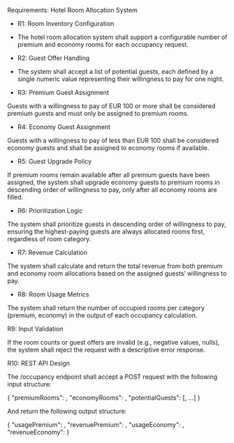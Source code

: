 Requirements: Hotel Room Allocation System

+ R1: Room Inventory Configuration

+ The hotel room allocation system shall support a configurable number of premium and economy rooms for each occupancy request.

+ R2: Guest Offer Handling

+ The system shall accept a list of potential guests, each defined by a single numeric value representing their willingness to pay for one night.

+ R3: Premium Guest Assignment

Guests with a willingness to pay of EUR 100 or more shall be considered premium guests and must only be assigned to premium rooms.

+ R4: Economy Guest Assignment

Guests with a willingness to pay of less than EUR 100 shall be considered economy guests and shall be assigned to economy rooms if available.

+ R5: Guest Upgrade Policy

If premium rooms remain available after all premium guests have been assigned, the system shall upgrade economy guests to premium rooms in descending order of willingness to pay, only after all economy rooms are filled.

+ R6: Prioritization Logic

The system shall prioritize guests in descending order of willingness to pay, ensuring the highest-paying guests are always allocated rooms first, regardless of room category.

+ R7: Revenue Calculation

The system shall calculate and return the total revenue from both premium and economy room allocations based on the assigned guests’ willingness to pay.

+ R8: Room Usage Metrics

The system shall return the number of occupied rooms per category (premium, economy) in the output of each occupancy calculation.

R9: Input Validation

If the room counts or guest offers are invalid (e.g., negative values, nulls), the system shall reject the request with a descriptive error response.

R10: REST API Design

The /occupancy endpoint shall accept a POST request with the following input structure:

{
"premiumRooms": <int>,
"economyRooms": <int>,
"potentialGuests": [<double>, ...]
}

And return the following output structure:

{
"usagePremium": <int>,
"revenuePremium": <double>,
"usageEconomy": <int>,
"revenueEconomy": <double>
}
